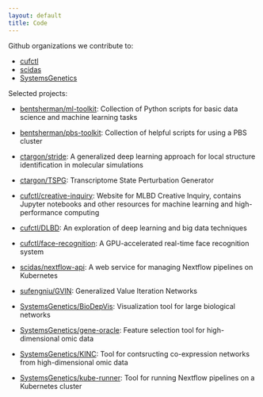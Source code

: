```yaml
---
layout: default
title: Code
---
```


Github organizations we contribute to:

- [cufctl](https://github.com/cufctl/)
- [scidas](https://github.com/scidas/)
- [SystemsGenetics](https://github.com/SystemsGenetics/)

Selected projects:

- [bentsherman/ml-toolkit](https://github.com/bentsherman/ml-toolkit): Collection of Python scripts for basic data science and machine learning tasks
- [bentsherman/pbs-toolkit](https://github.com/bentsherman/pbs-toolkit): Collection of helpful scripts for using a PBS cluster

- [ctargon/stride](https://github.com/ctargon/StrIde): A generalized deep learning approach for local structure identification in molecular simulations
- [ctargon/TSPG](https://github.com/ctargon/TSPG): Transcriptome State Perturbation Generator

- [cufctl/creative-inquiry](https://cufctl.github.io/creative-inquiry/): Website for MLBD Creative Inquiry, contains Jupyter notebooks and other resources for machine learning and high-performance computing
- [cufctl/DLBD](https://github.com/CUFCTL/DLBD): An exploration of deep learning and big data techniques
- [cufctl/face-recognition](https://github.com/CUFCTL/face-recognition): A GPU-accelerated real-time face recognition system

- [scidas/nextflow-api](https://github.com/SciDAS/nextflow-api): A web service for managing Nextflow pipelines on Kubernetes

- [sufengniu/GVIN](https://github.com/sufengniu/GVIN): Generalized Value Iteration Networks

- [SystemsGenetics/BioDepVis](https://github.com/SystemsGenetics/BioDepVis): Visualization tool for large biological networks
- [SystemsGenetics/gene-oracle](https://github.com/SystemsGenetics/gene-oracle): Feature selection tool for high-dimensional omic data
- [SystemsGenetics/KINC](https://github.com/SystemsGenetics/KINC): Tool for contsructing co-expression networks from high-dimensional omic data
- [SystemsGenetics/kube-runner](https://github.com/SystemsGenetics/kube-runner): Tool for running Nextflow pipelines on a Kubernetes cluster
